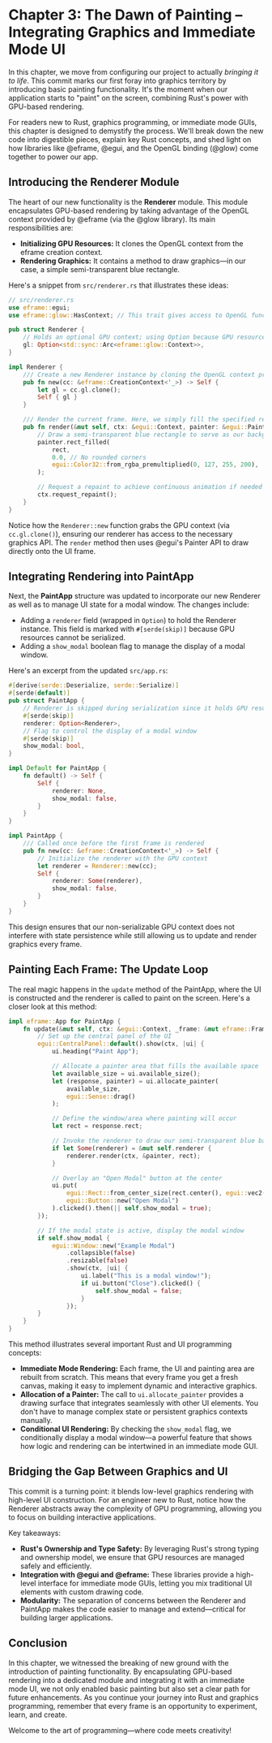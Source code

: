 # Chapter 3: The Dawn of Painting – Integrating Graphics and Immediate Mode UI

In this chapter, we move from configuring our project to actually _bringing it to life_. This commit marks our first foray into graphics territory by introducing basic painting functionality. It's the moment when our application starts to "paint" on the screen, combining Rust's power with GPU-based rendering.

For readers new to Rust, graphics programming, or immediate mode GUIs, this chapter is designed to demystify the process. We'll break down the new code into digestible pieces, explain key Rust concepts, and shed light on how libraries like @eframe, @egui, and the OpenGL binding (@glow) come together to power our app.

## Introducing the Renderer Module

The heart of our new functionality is the **Renderer** module. This module encapsulates GPU-based rendering by taking advantage of the OpenGL context provided by @eframe (via the @glow library). Its main responsibilities are:

- **Initializing GPU Resources:** It clones the OpenGL context from the eframe creation context.
- **Rendering Graphics:** It contains a method to draw graphics—in our case, a simple semi-transparent blue rectangle.

Here's a snippet from `src/renderer.rs` that illustrates these ideas:

```rust
// src/renderer.rs
use eframe::egui;
use eframe::glow::HasContext; // This trait gives access to OpenGL functions

pub struct Renderer {
    // Holds an optional GPU context; using Option because GPU resources are non-serializable
    gl: Option<std::sync::Arc<eframe::glow::Context>>,
}

impl Renderer {
    /// Create a new Renderer instance by cloning the OpenGL context provided in the creation context.
    pub fn new(cc: &eframe::CreationContext<'_>) -> Self {
        let gl = cc.gl.clone();
        Self { gl }
    }

    /// Render the current frame. Here, we simply fill the specified rectangle with a semi-transparent blue color.
    pub fn render(&mut self, ctx: &egui::Context, painter: &egui::Painter, rect: egui::Rect) {
        // Draw a semi-transparent blue rectangle to serve as our background
        painter.rect_filled(
            rect,
            0.0, // No rounded corners
            egui::Color32::from_rgba_premultiplied(0, 127, 255, 200),
        );

        // Request a repaint to achieve continuous animation if needed
        ctx.request_repaint();
    }
}
```

Notice how the `Renderer::new` function grabs the GPU context (via `cc.gl.clone()`), ensuring our renderer has access to the necessary graphics API. The `render` method then uses @egui's Painter API to draw directly onto the UI frame.

## Integrating Rendering into PaintApp

Next, the **PaintApp** structure was updated to incorporate our new Renderer as well as to manage UI state for a modal window. The changes include:

- Adding a `renderer` field (wrapped in `Option`) to hold the Renderer instance. This field is marked with `#[serde(skip)]` because GPU resources cannot be serialized.
- Adding a `show_modal` boolean flag to manage the display of a modal window.

Here's an excerpt from the updated `src/app.rs`:

```rust
#[derive(serde::Deserialize, serde::Serialize)]
#[serde(default)]
pub struct PaintApp {
    // Renderer is skipped during serialization since it holds GPU resources
    #[serde(skip)]
    renderer: Option<Renderer>,
    // Flag to control the display of a modal window
    #[serde(skip)]
    show_modal: bool,
}

impl Default for PaintApp {
    fn default() -> Self {
        Self {
            renderer: None,
            show_modal: false,
        }
    }
}

impl PaintApp {
    /// Called once before the first frame is rendered
    pub fn new(cc: &eframe::CreationContext<'_>) -> Self {
        // Initialize the renderer with the GPU context
        let renderer = Renderer::new(cc);
        Self {
            renderer: Some(renderer),
            show_modal: false,
        }
    }
}
```

This design ensures that our non-serializable GPU context does not interfere with state persistence while still allowing us to update and render graphics every frame.

## Painting Each Frame: The Update Loop

The real magic happens in the `update` method of the PaintApp, where the UI is constructed and the renderer is called to paint on the screen. Here's a closer look at this method:

```rust
impl eframe::App for PaintApp {
    fn update(&mut self, ctx: &egui::Context, _frame: &mut eframe::Frame) {
        // Set up the central panel of the UI
        egui::CentralPanel::default().show(ctx, |ui| {
            ui.heading("Paint App");

            // Allocate a painter area that fills the available space
            let available_size = ui.available_size();
            let (response, painter) = ui.allocate_painter(
                available_size,
                egui::Sense::drag()
            );

            // Define the window/area where painting will occur
            let rect = response.rect;

            // Invoke the renderer to draw our semi-transparent blue background
            if let Some(renderer) = &mut self.renderer {
                renderer.render(ctx, &painter, rect);
            }

            // Overlay an "Open Modal" button at the center
            ui.put(
                egui::Rect::from_center_size(rect.center(), egui::vec2(100.0, 30.0)),
                egui::Button::new("Open Modal")
            ).clicked().then(|| self.show_modal = true);
        });

        // If the modal state is active, display the modal window
        if self.show_modal {
            egui::Window::new("Example Modal")
                .collapsible(false)
                .resizable(false)
                .show(ctx, |ui| {
                    ui.label("This is a modal window!");
                    if ui.button("Close").clicked() {
                        self.show_modal = false;
                    }
                });
        }
    }
}
```

This method illustrates several important Rust and UI programming concepts:

- **Immediate Mode Rendering:** Each frame, the UI and painting area are rebuilt from scratch. This means that every frame you get a fresh canvas, making it easy to implement dynamic and interactive graphics.
- **Allocation of a Painter:** The call to `ui.allocate_painter` provides a drawing surface that integrates seamlessly with other UI elements. You don't have to manage complex state or persistent graphics contexts manually.
- **Conditional UI Rendering:** By checking the `show_modal` flag, we conditionally display a modal window—a powerful feature that shows how logic and rendering can be intertwined in an immediate mode GUI.

## Bridging the Gap Between Graphics and UI

This commit is a turning point: it blends low-level graphics rendering with high-level UI construction. For an engineer new to Rust, notice how the Renderer abstracts away the complexity of GPU programming, allowing you to focus on building interactive applications.

Key takeaways:

- **Rust's Ownership and Type Safety:** By leveraging Rust's strong typing and ownership model, we ensure that GPU resources are managed safely and efficiently.
- **Integration with @egui and @eframe:** These libraries provide a high-level interface for immediate mode GUIs, letting you mix traditional UI elements with custom drawing code.
- **Modularity:** The separation of concerns between the Renderer and PaintApp makes the code easier to manage and extend—critical for building larger applications.

## Conclusion

In this chapter, we witnessed the breaking of new ground with the introduction of painting functionality. By encapsulating GPU-based rendering into a dedicated module and integrating it with an immediate mode UI, we not only enabled basic painting but also set a clear path for future enhancements. As you continue your journey into Rust and graphics programming, remember that every frame is an opportunity to experiment, learn, and create.

Welcome to the art of programming—where code meets creativity!
